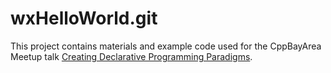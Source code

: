 # wxHelloWorld.git
This project contains materials and example code used for the CppBayArea Meetup talk [Creating Declarative Programming Paradigms](https://www.meetup.com/cpp-bay-area/events/305681772/?utm_medium=referral&utm_campaign=share-btn_savedevents_share_modal&utm_source=link).


